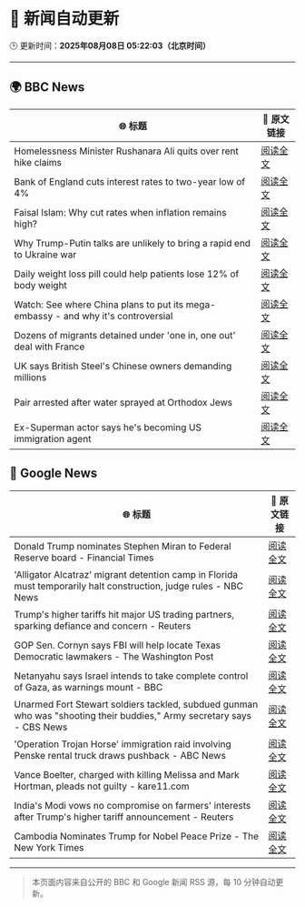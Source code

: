 # 🧠 新闻自动更新

🕒 更新时间：**2025年08月08日 05:22:03（北京时间）**

---

## 🌍 BBC News

| 🌐 标题 | 🔗 原文链接 |
|--------|-------------|
| Homelessness Minister Rushanara Ali quits over rent hike claims | [阅读全文](https://www.bbc.com/news/articles/clyd3l2x2n8o?at_medium=RSS&at_campaign=rss) |
| Bank of England cuts interest rates to two-year low of 4% | [阅读全文](https://www.bbc.com/news/articles/c5yprwyxjlxo?at_medium=RSS&at_campaign=rss) |
| Faisal Islam: Why cut rates when inflation remains high? | [阅读全文](https://www.bbc.com/news/articles/cq6899yleg8o?at_medium=RSS&at_campaign=rss) |
| Why Trump-Putin talks are unlikely to bring a rapid end to Ukraine war | [阅读全文](https://www.bbc.com/news/articles/c14gkkzvpx8o?at_medium=RSS&at_campaign=rss) |
| Daily weight loss pill could help patients lose 12% of body weight | [阅读全文](https://www.bbc.com/news/articles/czerly4wwwyo?at_medium=RSS&at_campaign=rss) |
| Watch: See where China plans to put its mega-embassy - and why it's controversial | [阅读全文](https://www.bbc.com/news/videos/cgjy814d367o?at_medium=RSS&at_campaign=rss) |
| Dozens of migrants detained under 'one in, one out' deal with France | [阅读全文](https://www.bbc.com/news/articles/ce35v0zyzvlo?at_medium=RSS&at_campaign=rss) |
| UK says British Steel's Chinese owners demanding millions | [阅读全文](https://www.bbc.com/news/articles/crlzjx26p8yo?at_medium=RSS&at_campaign=rss) |
| Pair arrested after water sprayed at Orthodox Jews | [阅读全文](https://www.bbc.com/news/articles/c4gj6e23l0po?at_medium=RSS&at_campaign=rss) |
| Ex-Superman actor says he's becoming US immigration agent | [阅读全文](https://www.bbc.com/news/articles/c5yp8l3z0g5o?at_medium=RSS&at_campaign=rss) |

## 📰 Google News

| 🌐 标题 | 🔗 原文链接 |
|--------|-------------|
| Donald Trump nominates Stephen Miran to Federal Reserve board - Financial Times | [阅读全文](https://news.google.com/rss/articles/CBMicEFVX3lxTE5felFjanljZ1RvZGZqc0toQjU1bEdqRkxKSmlXYzNwX1NTZHI2aFhpR1Q4RjJHOVI2enFYYTZ4WmVTUFhlYVFfRVM2QjFFZjFULXR6cUVHOE03VzZNbkU0YURRT1JOVFdOMEJFdV9qUG8?oc=5) |
| 'Alligator Alcatraz' migrant detention camp in Florida must temporarily halt construction, judge rules - NBC News | [阅读全文](https://news.google.com/rss/articles/CBMiugFBVV95cUxNczlSRl84VXVtQ0JUTnhIVmppcU9GSWNiZ091YWVLazE1SGEwYmZpd0dNUnBPcVhJeG00Y3ZhYnFsRTZIdmxKampXM2dMOVBDMmhuM2NTaDNlaU1DbGl2d1A1NjdLMHc1Y3pweWxnZDZQWk9MYVhZQ0wwX25IYzkxSEtrS3NlM25OQ0JRN1p1dGJEeng0NlN4TjNmUWNHZ0hjTS1rQmxKOEtFRU00RzBuRGpSSnhLMnp4OGfSAVZBVV95cUxObXFZczFZMXlUTjY4VnktYXRiNTVTaHozeERHTHc3MVJFamJWZG9XNE5md3BYV1MtRHV2VTlySnJLT2NHeFcxaUFheF9BSkgxYWIzUXRaUQ?oc=5) |
| Trump's higher tariffs hit major US trading partners, sparking defiance and concern - Reuters | [阅读全文](https://news.google.com/rss/articles/CBMi2wFBVV95cUxPcE1zeUF5bEtJa09fS2xjSlk3Y1hMWWlPVms1cVE4c0lxUkFYMk53LXlLbG41SFlBbVdXNF94LXBOZnkySDdlaHp5NWcxTURBWkhZTnRyTXFHSENWU2hraXRHUHZldE5UMVdYelk2a0FvM2hBbTVVVGd4Q3R4NnZhOURiUzdaMEJpYUhNYm9xZWxxN3AwSDhFaWk1OVg5eUk1X1RyZUNqM3o0WkdsSDJNdzY5RThfTFVNaExIM3VNZVF1U0RWY2JYZkRMVW1JN09LdWdWUmVRM2hVU0U?oc=5) |
| GOP Sen. Cornyn says FBI will help locate Texas Democratic lawmakers - The Washington Post | [阅读全文](https://news.google.com/rss/articles/CBMimgFBVV95cUxOc3JiTkRjaXNOLXB6Vzg4bkJ6WkFSTUJtVEJkeU0yQVFqR2NScGI1SFg5azM3ZEotdVVuekNIVFZJNDRTei1acmJBa1JFNHIzQkxOZ0d2THBVUGVPTzlGNEd2UWIzb3d3VTZMTVUwSTRiRVdVOE4wTk9LY1lVWXU0WC14Ny1TRFEtaUdyRnpNd2Z4TlFiQnFDOHJB?oc=5) |
| Netanyahu says Israel intends to take complete control of Gaza, as warnings mount - BBC | [阅读全文](https://news.google.com/rss/articles/CBMiWkFVX3lxTE1OM2dZcU42YWFkZXh3ZC1sLXl5MVU2SFJRbi03TTJTSU9lY0VodXNNMUNqQmpvaFhNLVFxcEp0ZEdDdmxTUzJWanlnSXAzcmJyNUFMSVhRTHBzUdIBX0FVX3lxTE5sbG1wNUFWY1h3MEhjcDdodWFVLWNoUzZFekliZ0hUSVNMTG1PdklLbHRUWVV4OTVVNXY5UW9kLWJ1OWlzS3BVbFNBQS0zUlRzN2ZXUkZKZ2NmbVVjUHNn?oc=5) |
| Unarmed Fort Stewart soldiers tackled, subdued gunman who was "shooting their buddies," Army secretary says - CBS News | [阅读全文](https://news.google.com/rss/articles/CBMiiwFBVV95cUxQSndoaWc3X29JUW84OFVXR1RGZ0diY3ZhQnlGLS1EUmdqTnpLVHVpZFc1aEluamFHZmwwSHE5RTdJVk9qNFBqQWhQR2dsZzk4MnFzbldCa1g0VXR4bDF5ejg5ZHdBMWRnTVVMc1VBbzFUS3VLdHQyUnZXQWJXSFVkT1hIYlVIbXIwZm5V0gGQAUFVX3lxTE9JTHRKTlJjLUxLMzZvUjRacVFkVWtqVW5KdjI2MUhYZ1lYNlBfMmhfbDBqdUhtdjh0dmV3Qk80dW9vU2lpSkU4bGl5QV9uelRrZ0JSUE44VHBXM05SMmU3S25kWlVfR2tKX3FVZDZWTnV4Sl9VRVJzS21RU1dEbG4tTy1jb2FORnE5OHc1TnhGTg?oc=5) |
| 'Operation Trojan Horse' immigration raid involving Penske rental truck draws pushback - ABC News | [阅读全文](https://news.google.com/rss/articles/CBMipgFBVV95cUxQUUlyeWJsMnBrWXFRdS1jcWJGTUJhVDZHMU9pTWhMdjFXT1laLTVHTElYNHVXQ3Z3ZEYxZ2pYTl92Z2ZJelh2SEN0a04wUUd2bGRUWC02WUhseTl4a3FVcXFJVEFScVloS0lzdy13ZGtkZnhxS3U1NzVOTUhzcWNEd0pzZEc4YmlMY0RjU0ZmS3B6ZEduNnFkYS1WYW50NllNSFEzeXJn0gGrAUFVX3lxTFBvQ0Jhb0szZWtyUHM5c1pCOWlUalJNaHJpNDZXM19mejFzN0VOanpKMUVPQnVGeThTTU9VOFotQTUxSWpfUTAtUm9KVWhoNnphNkJaQnYwMVd0OWNFdXEtMk1jWmE3RjNwX1ZxdThTR2prWGRoemNhR1JEaEdHSW9XNUs1S0JscFNkTlUxNTJTMGVlbHpicFZsNzJGZnZkZDU1QWNRMkpJM3dMTQ?oc=5) |
| Vance Boelter, charged with killing Melissa and Mark Hortman, pleads not guilty - kare11.com | [阅读全文](https://news.google.com/rss/articles/CBMijwJBVV95cUxPUXlNVWtOWEFFUTh3My0wRGlzU0ZOdkhVZjJpQmZHbElmZkV5QW82Wkp3S1dlYURiZTFYTXVTbm13M0Z6OGRJZnR4OHV1NXVreHBVeUg4b3BmbnppQUMxUWVRTDVnVmxueTNranZiUXV6VXVpMmktaFB5aDZnOU9fT1ZEd2tsNnRNQjNMMkJmd19SRXJ6VnI5aElPc3M4XzVmWlMtak1mcXkwalNIZ1l1UWlyczhjQld4UGpwRW15YWZtYURHbHozWUdoS2VKbnVoVEFnNjB2UEcwUDUyVGxPQ3J2VDNFaWRxZUl6VGxRNXJoOURWbWI0cXc0NlZ1SDRPa2ZDRXNMbUE5YXhLZ1Rn?oc=5) |
| India's Modi vows no compromise on farmers' interests after Trump's higher tariff announcement - Reuters | [阅读全文](https://news.google.com/rss/articles/CBMiwAFBVV95cUxON1BfSWVRLW1NZ3VWellBRU9hX00ySTRIdXh5dWFGUm5YM1RmREZnd1RsRDVoS2g1WGZnbDhfbUE1a3ZKQThMc29zaHFwNEVzNmRWaTZsYjRScVVWNUszSkxLcmRWZ3dGWVpzZU16eWgwY2ctNzZ1Z0RvTnJCSUNyRGZMYno1WkRLN3pnZ2I3QTVkdGZRT1pKMkxWNjRsUzBfQXZmTU9BYWtVYjRDM1pqMEtLXzgtYV91c2NyNmQ4XzU?oc=5) |
| Cambodia Nominates Trump for Nobel Peace Prize - The New York Times | [阅读全文](https://news.google.com/rss/articles/CBMinwFBVV95cUxOVHEzOGZUNlYwTjVvRF8zOFQzY2I0eDZfRWJQR2tnQ2loX3FXc3NDeGJsNDN3czRFSmdzRmtnSTdhdG0zMlFaNU81OVdvbXRXRDdpYlkyRlV4LUFUZG9fU0ttUEkwZ1RfaVpHbmpuYnhNam5KNVR6bWZ0cFFGR05kSXpkOWtrX1doU3pQWDB6S2NZVVB3TjJORW1lQTZCU0k?oc=5) |

---
> 本页面内容来自公开的 BBC 和 Google 新闻 RSS 源，每 10 分钟自动更新。